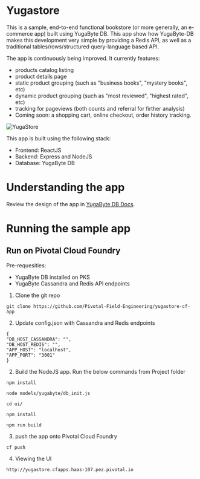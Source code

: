 # Yugastore

This is a sample, end-to-end functional bookstore (or more generally, an e-commerce app) built using YugaByte DB. This app show how YugaByte-DB makes this development very simple by providing a Redis API, as well as a traditional tables/rows/structured query-language based API.

The app is continuously being improved. It currently features:
- products catalog listing
- product details page
- static product grouping (such as "business books", "mystery books", etc)
- dynamic product grouping (such as "most reviewed", "highest rated", etc)
- tracking for pageviews (both counts and referral for firther analysis)
- Coming soon: a shopping cart, online checkout, order history tracking.

![YugaStore](https://raw.githubusercontent.com/YugaByte/yugastore/master/screenshots/yugastore-screenshot.png)

This app is built using the following stack:
* Frontend: ReactJS
* Backend: Express and NodeJS
* Database: YugaByte DB

# Understanding the app

Review the design of the app in [YugaByte DB Docs](https://docs.yugabyte.com/develop/realworld-apps/ecommerce-app/).

# Running the sample app

## Run on Pivotal Cloud Foundry

Pre-requesities:
- YugaByte DB installed on PKS
- YugaByte Cassandra and Redis API endpoints

1. Clone the git repo

```
git clone https://github.com/Pivotal-Field-Engineering/yugastore-cf-app
```

2. Update config.json with Cassandra and Redis endpoints 

```
{
"DB_HOST_CASSANDRA": "",
"DB_HOST_REDIS": "",
"APP_HOST": "localhost",
"APP_PORT": "3001"
}

```

2. Build the NodeJS app. Run the below commands from Project folder 
```
npm install

node models/yugabyte/db_init.js

cd ui/

npm install

npm run build

```
3. push the app onto Pivotal Cloud Foundry

```
cf push 
```

4. Viewing the UI

```
http://yugastore.cfapps.haas-107.pez.pivotal.io
```

